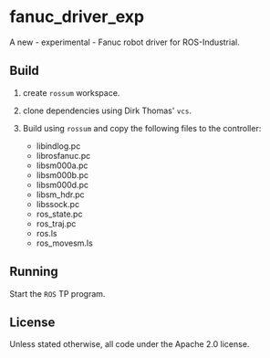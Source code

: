 # fanuc_driver_exp

A new - experimental - Fanuc robot driver for ROS-Industrial.


## Build

 1. create `rossum` workspace.
 1. clone dependencies using Dirk Thomas' `vcs`.
 1. Build using `rossum` and copy the following files to the controller:

    - libindlog.pc
    - librosfanuc.pc
    - libsm000a.pc
    - libsm000b.pc
    - libsm000d.pc
    - libsm_hdr.pc
    - libssock.pc
    - ros_state.pc
    - ros_traj.pc
    - ros.ls
    - ros_movesm.ls


## Running

Start the `ROS` TP program.


## License

Unless stated otherwise, all code under the Apache 2.0 license.

